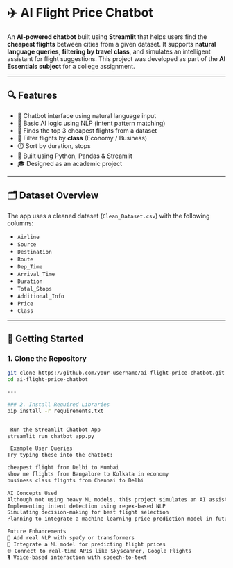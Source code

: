 # ✈️ AI Flight Price Chatbot

An **AI-powered chatbot** built using **Streamlit** that helps users find the **cheapest flights** between cities from a given dataset. It supports **natural language queries**, **filtering by travel class**, and simulates an intelligent assistant for flight suggestions. This project was developed as part of the **AI Essentials subject** for a college assignment.

---

## 🔍 Features

- 💬 Chatbot interface using natural language input
- 🧠 Basic AI logic using NLP (intent pattern matching)
- 💸 Finds the top 3 cheapest flights from a dataset
- 🎫 Filter flights by **class** (Economy / Business)
- ⏱️ Sort by duration, stops
- 🎨 Built using Python, Pandas & Streamlit
- 🎓 Designed as an academic project

---

## 🗂️ Dataset Overview

The app uses a cleaned dataset (`Clean_Dataset.csv`) with the following columns:

- `Airline`
- `Source`
- `Destination`
- `Route`
- `Dep_Time`
- `Arrival_Time`
- `Duration`
- `Total_Stops`
- `Additional_Info`
- `Price`
- `Class`

---

## 🚀 Getting Started

### 1. Clone the Repository

```bash
git clone https://github.com/your-username/ai-flight-price-chatbot.git
cd ai-flight-price-chatbot

---

### 2. Install Required Libraries
pip install -r requirements.txt


 Run the Streamlit Chatbot App
streamlit run chatbot_app.py

 Example User Queries
Try typing these into the chatbot:

cheapest flight from Delhi to Mumbai
show me flights from Bangalore to Kolkata in economy
business class flights from Chennai to Delhi

AI Concepts Used
Although not using heavy ML models, this project simulates an AI assistant by:
Implementing intent detection using regex-based NLP
Simulating decision-making for best flight selection
Planning to integrate a machine learning price prediction model in future

Future Enhancements
🧠 Add real NLP with spaCy or transformers
🔮 Integrate a ML model for predicting flight prices
🌐 Connect to real-time APIs like Skyscanner, Google Flights
🎙️ Voice-based interaction with speech-to-text
